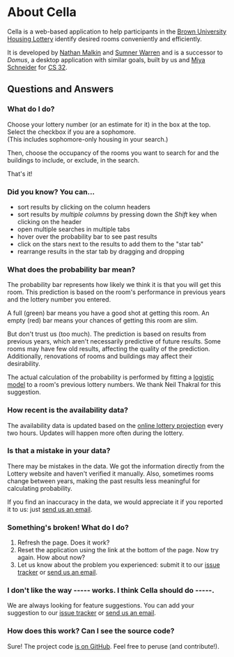 About Cella
===========
Cella is a web-based application to help participants in the [Brown University](http://www.brown.edu/) [Housing Lottery](http://reslife.brown.edu/current_students/lottery/about.html) identify desired rooms conveniently and efficiently.

It is developed by [Nathan Malkin][] and [Sumner Warren][] and is a successor to _Domus_, a desktop application with similar goals, built by us and [Miya Schneider][] for [CS 32](http://cs.brown.edu/courses/csci0320.html).


Questions and Answers
---------------------

### What do I do?
Choose your lottery number (or an estimate for it) in the box at the top. Select the checkbox if you are a sophomore.  
(This includes sophomore-only housing in your search.)

Then, choose the occupancy of the rooms you want to search for and the buildings to include, or exclude, in the search.

That's it!

### Did you know? You can...

* sort results by clicking on the column headers
* sort results by *multiple columns* by pressing down the *Shift* key when clicking on the header
* open multiple searches in multiple tabs
* hover over the probability bar to see past results
* click on the stars next to the results to add them to the "star tab"
* rearrange results in the star tab by dragging and dropping

### What does the probability bar mean?
The probability bar represents how likely we think it is that you will get this room. This prediction is based on the room's performance in previous years and the lottery number you entered.

A full (green) bar means you have a good shot at getting this room. An empty (red) bar means your chances of getting this room are slim.

But don't trust us (too much). The prediction is based on results from previous years, which aren't necessarily predictive of future results. Some rooms may have few old results, affecting the quality of the prediction. Additionally, renovations of rooms and buildings may affect their desirability.

The actual calculation of the probability is performed by fitting a [logistic model](http://en.wikipedia.org/wiki/Logistic_regression) to a room's previous lottery numbers. We thank Neil Thakral for this suggestion.

### How recent is the availability data?
The availability data is updated based on the [online lottery projection](http://www.brown.edu/Student_Services/Residential_Council/lottery/broadcast/) every two hours. Updates will happen more often during the lottery.

### Is that a mistake in your data?
There may be mistakes in the data. We got the information directly from the Lottery website and haven't verified it manually. Also, sometimes rooms change between years, making the past results less meaningful for calculating probability.

If you find an inaccuracy in the data, we would appreciate it if you reported it to us: just [send us an email][].

### Something's broken! What do I do?

1. Refresh the page. Does it work?
2. Reset the application using the link at the bottom of the page. Now try again. How about now?
3. Let us know about the problem you experienced: submit it to our [issue tracker][] or [send us an email][].

### I don't like the way ----- works. I think Cella should do -----.
We are always looking for feature suggestions. You can add your suggestion to our [issue tracker][] or [send us an email][].

### How does this work? Can I see the source code?
Sure! The project code [is on GitHub](https://github.com/nmalkin/cella). Feel free to peruse (and contribute!).



[issue tracker]: https://github.com/nmalkin/cella/issues
[send us an email]: http://www.google.com/recaptcha/mailhide/d?k=01noLgFtdvs0oqc-0hPBmG6A==&c=EaV4xG1z-DJJLYIwDIvcH88tdxHqiFQxSf99NKuztvo=

[Nathan Malkin]: http://cs.brown.edu/people/nmalkin/
[Sumner Warren]: http://cs.brown.edu/people/jswarren/
[Miya Schneider]: http://cs.brown.edu/people/mmschnei/
